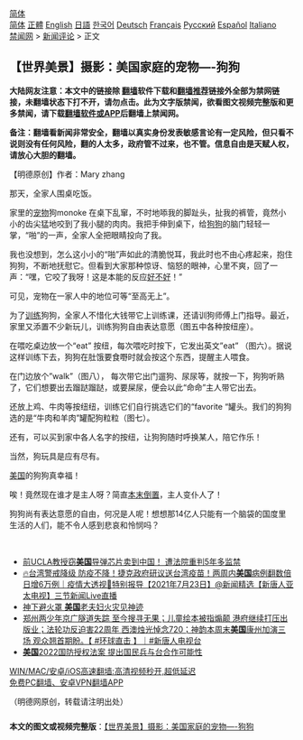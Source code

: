  <!-- 面包屑导航 --> <div class="breadcrumb"><!-- GTranslate: https://gtranslate.io/ -->  <div class="switcher notranslate">  <div class="selected">  <a href="#" onclick="return false;"> 简体</a>  </div>  <div class="option">  <a href="https://www.bannedbook.org" onclick="doGTranslate('zh-CN|zh-CN');jQuery('div.switcher div.selected a').html(jQuery(this).html());return false;" title="简体中文" class="nturl selected"> 简体</a>  <a href="https://www.bannedbook.org/zh-tw/" onclick="doGTranslate('zh-CN|zh-TW');jQuery('div.switcher div.selected a').html(jQuery(this).html());return false;" title="繁體中文" class="nturl"> 正體</a>  <a href="https://www.bannedbook.org/en/" onclick="doGTranslate('zh-CN|en');jQuery('div.switcher div.selected a').html(jQuery(this).html());return false;" title="English" class="nturl"> English</a>  <a href="https://www.bannedbook.org/ja/" onclick="doGTranslate('zh-CN|ja');jQuery('div.switcher div.selected a').html(jQuery(this).html());return false;" title="日本語" class="nturl"> 日語</a>  <a href="https://www.bannedbook.org/ko/" onclick="doGTranslate('zh-CN|ko');jQuery('div.switcher div.selected a').html(jQuery(this).html());return false;" title="한국어" class="nturl"> 한국어</a>  <a href="https://www.bannedbook.org/de/" onclick="doGTranslate('zh-CN|de');jQuery('div.switcher div.selected a').html(jQuery(this).html());return false;" title="Deutsch" class="nturl"> Deutsch</a>  <a href="https://www.bannedbook.org/fr/" onclick="doGTranslate('zh-CN|fr');jQuery('div.switcher div.selected a').html(jQuery(this).html());return false;" title="Français" class="nturl"> Français</a>  <a href="https://www.bannedbook.org/ru/" onclick="doGTranslate('zh-CN|ru');jQuery('div.switcher div.selected a').html(jQuery(this).html());return false;" title="Русский" class="nturl"> Русский</a>  <a href="https://www.bannedbook.org/es/" onclick="doGTranslate('zh-CN|es');jQuery('div.switcher div.selected a').html(jQuery(this).html());return false;" title="Español" class="nturl"> Español</a>  <a href="https://www.bannedbook.org/it/" onclick="doGTranslate('zh-CN|it');jQuery('div.switcher div.selected a').html(jQuery(this).html());return false;" title="Italiano" class="nturl"> Italiano</a>  </div>  </div>      <div class='breadcrumb-sub'><!-- Breadcrumb NavXT 6.3.0 --> <a href="https://www.bannedbook.org/" class="home">禁闻网</a> &gt; <a href="https://www.bannedbook.org/bnews/comments/" class="category">新闻评论</a> &gt; 正文</div></div><h2>【世界美景】摄影：美国家庭的宠物—-狗狗</h2> <p class="notice"><b>大陆网友注意：本文中的链接除 <a href="https://github.com/bannedbook/fanqiang" >翻墙</a>软件下载和<a href="https://github.com/killgcd/justmysocks/blob/master/README.md">翻墙推荐</a>链接外全部为禁网链接，未翻墙状态下打不开，请勿点击。此为文字版禁闻，欲看图文视频完整版和更多禁闻，请下载<a href="https://github.com/bannedbook/fanqiang">翻墙软件或APP</a>后翻墙上禁闻网。</p><p>备注：翻墙看新闻非常安全，翻墙以真实身份发表敏感言论有一定风险，但只看不说则没有任何风险，翻的人太多，政府管不过来，也不管。信息自由是天赋人权，请放心大胆的翻墙。</b></p>  <div class="entry"> <p>              <a href="https://i1.wp.com/upload-images-bucket-v64rleca837do.s3.eu-west-1.amazonaws.com/wp-content/uploads/2021/07/23172007/nona_1627059531426032.jpg?fit=1024%2C768&#038;ssl=1" data-caption=""></a>                            </p> <p>【明德原创】作者：Mary zhang</p> <p>那天，全家人围桌吃饭。</p> <p>家里的<a href="https://www.bannedbook.org/bnews/tag/%e5%ae%a0%e7%89%a9/" class="st_tag internal_tag" rel="tag" title="标签 宠物 下的日志">宠物</a>狗monoke 在桌下乱窜，不时地㖭我的脚趾头，扯我的裤管，竟然小小的齿尖猛地咬到了我小腿的肉肉。我把手伸到桌下，给<a href="https://www.bannedbook.org/bnews/tag/%e7%8b%97%e7%8b%97/" class="st_tag internal_tag" rel="tag" title="标签 狗狗 下的日志">狗狗</a>的脑门轻轻一掌，“啪”的一声，全家人全把眼睛投向了我。</p> <p>我也没想到，怎么这小小的“啪”声如此的清脆悦耳，我此时也不由心疼起来，抱住狗狗，不断地抚慰它。但看到大家那种惊讶、恼怒的眼神，心里不爽，回了一声：“嘿，它咬了我呀！这是本能的反应<a href="https://www.bannedbook.org/bnews/tag/%E5%A5%BD%E4%B8%8D%E5%A5%BD/" class="st_tag internal_tag" rel="tag" title="标签 好不好 下的日志">好不好</a>！”</p> <p>可见，宠物在一家人中的地位可等“至高无上”。</p>  <p>为了<a href="https://www.bannedbook.org/bnews/tag/%E8%AE%AD%E7%BB%83/" class="st_tag internal_tag" rel="tag" title="标签 训练 下的日志">训练</a>狗狗，全家人不惜化大钱带它上训练课，还请训狗师傅上门指导。最近，家里又添置不少新玩儿，训练狗狗自由表达意愿（图五中各种按纽座）。</p> <p>在喂吃桌边放一个“eat” 按纽，每次喂吃时按下，它发出英文”eat” （图六）。据说这样训练下去，狗狗在肚饿要食嘢时就会按这个东西，提醒主人喂食。</p> <p>在门边放个”walk”（图八）， 每次带它出门遛狗、尿尿等，就按一下，狗狗听熟了，它们想要出去蹓跶蹓跶，或要屎尿，便会以此“命命”主人带它出去。</p> <p>还放上鸡、牛肉等按纽纽，训练它们自行挑选它们的“favorite “罐头。我们的狗狗选的是“牛肉和羊肉”罐配狗粒粒（图七）。</p> <p>还有，可以买到家中各人名字的按纽，让狗狗随时呼换某人，陪它作乐！</p> <p>当然，狗玩具是应有尽有。</p>  <p><a href="https://www.bannedbook.org/bnews/tag/%e7%be%8e%e5%9b%bd/" class="st_tag internal_tag" rel="tag" title="标签 美国 下的日志">美国</a>的狗狗真幸福！</p> <p>唉！竟然现在谁才是主人呀？简直<a href="https://www.bannedbook.org/bnews/tag/%E6%9C%AC%E6%9C%AB%E5%80%92%E7%BD%AE/" class="st_tag internal_tag" rel="tag" title="标签 本末倒置 下的日志">本末倒置</a>，主人变仆人了！</p> <p>狗狗尚有表达意愿的自由，何况是人呢！想想那14亿人只能有一个脑袋的国度里生活的人们，能不令人感到悲哀和怜悯吗？</p> <p></p> <p></p> <p></p>  <p></p> <p></p> <p></p> <p></p> <p></p> <p>&nbsp;</p>  <ul class='op-related-articles' title='相关阅读'> <li><a href='https://www.bannedbook.org/bnews/cnnews/20210724/1592995.html' target='_blank'>前UCLA教授窃<b>美国</b>导弹芯片卖到中国！ 遭法院重判5年多监禁</a></li> <li><a href='https://www.bannedbook.org/bnews/bannedvideo/20210723/1592908.html' target='_blank'>🔥台湾警戒降级 防疫不降！捷克政府研议送台湾疫苗！两周内<b>美国</b>病例翻数倍 日增6万例｜疫情大透视🔹特别报导【2021年7月23日】@新闻精选【新唐人亚太电视】三节新闻Live直播</a></li> <li><a href='https://www.bannedbook.org/bnews/ccpdope/20210723/1592856.html' target='_blank'>神下避火罩 <b>美国</b>老夫妇火灾见神迹</a></li> <li><a href='https://www.bannedbook.org/bnews/bannedvideo/20210723/1592853.html' target='_blank'>郑州两少年京广隧道失踪 至今搜寻无果；儿童绘本被指煽颠 港府继续打压出版业；法轮功反迫害22周年 西澳烛光悼念720；神韵本周末<b>美国</b>康州加演三场 观众翘首期盼。【 #环球直击 】｜#新唐人电视台</a></li> <li><a href='https://www.bannedbook.org/bnews/headline/20210723/1592837.html' target='_blank'><b>美国</b>2022国防授权法案 提出国民兵与台合作可能性</a></li> </ul> <p class="texttj"> <a href="https://github.com/bannedbook/fanqiang/wiki/V2ray%E6%9C%BA%E5%9C%BA" target="_blank">WIN/MAC/安卓/iOS高速翻墙:高清视频秒开,超低延迟</a><br/> <a href="https://github.com/bannedbook/fanqiang/wiki/%E7%A6%81%E9%97%BB%E7%BD%91%E5%AE%89%E5%8D%93%E7%BF%BB%E5%A2%99%E6%96%B0%E9%97%BBAPP" target="_blank">免费PC翻墙、安卓VPN翻墙APP</a></p><p>（明德网原创，转载请注明出处）</p><a name='sharetosocial'></a>  <div style="margin-bottom:5px;padding-bottom:5px;clear:both"> <div id="archive-pix-1" class="banner-ads"> <!-- AuctionX Display platform tag START --> <div id="26318x728x90x621x_ADSLOT2" clicktrack="%%CLICK_URL_ESC%%"></div> <!-- AuctionX Display platform tag END --> </div> <div id="archive-pix-2" class="banner-ads"> <!-- AuctionX Display platform tag START --> <div id="26315x300x250x621x_ADSLOT2" clicktrack="%%CLICK_URL_ESC%%"></div> <!-- AuctionX Display platform tag END --> </div> </div>  <div id="archive-pix-1" class="banner-ads"> <!-- AuctionX Display platform tag START --> <div id="26318x728x90x621x_ADSLOT3" clicktrack="%%CLICK_URL_ESC%%"></div> <!-- AuctionX Display platform tag END --> </div> <div><b>本文的图文或视频完整版</b>：<a href='https://www.bannedbook.org/bnews/comments/20210724/1593011.html'>【世界美景】摄影：美国家庭的宠物—-狗狗</a></div>  </div><!--END ENTRY--> 